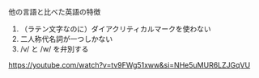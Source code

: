 他の言語と比べた英語の特徴

1. （ラテン文字なのに）ダイアクリティカルマークを使わない
2. 二人称代名詞が一つしかない
3. /v/ と /w/ を弁別する

https://youtube.com/watch?v=tv9FWg51xww&si=NHe5uMUR6LZJGqVU
